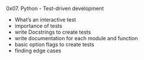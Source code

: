 0x07. Python - Test-driven development

- What’s an interactive test
- importance of tests
- write Docstrings to create tests
- write documentation for each module and function
- basic option flags to create tests
- finding edge cases